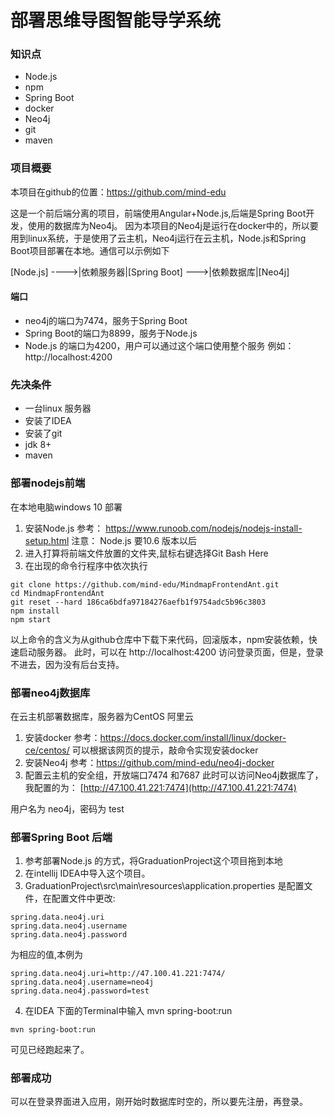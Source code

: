 
# 部署思维导图智能导学系统
### 知识点
- Node.js
- npm
- Spring Boot 
- docker
- Neo4j
- git
- maven
### 项目概要

本项目在github的位置：https://github.com/mind-edu

这是一个前后端分离的项目，前端使用Angular+Node.js,后端是Spring Boot开发，使用的数据库为Neo4j。
因为本项目的Neo4j是运行在docker中的，所以要用到linux系统，于是使用了云主机，Neo4j运行在云主机，Node.js和Spring Boot项目部署在本地。通信可以示例如下

[Node.js] ---->|依赖服务器|[Spring Boot] --->|依赖数据库|[Neo4j]
#### 端口
   * neo4j的端口为7474，服务于Spring Boot
   * Spring Boot的端口为8899，服务于Node.js
   * Node.js 的端口为4200，用户可以通过这个端口使用整个服务
   例如：http://localhost:4200
### 先决条件
* 一台linux 服务器
* 安装了IDEA
* 安装了git
* jdk 8+
* maven
   
### 部署nodejs前端
在本地电脑windows 10 部署
1. 安装Node.js 
参考：
https://www.runoob.com/nodejs/nodejs-install-setup.html
注意：
Node.js 要10.6 版本以后
2. 进入打算将前端文件放置的文件夹,鼠标右键选择Git Bash Here
3. 在出现的命令行程序中依次执行

```
git clone https://github.com/mind-edu/MindmapFrontendAnt.git
cd MindmapFrontendAnt
git reset --hard 186ca6bdfa97184276aefb1f9754adc5b96c3803
npm install
npm start
```
以上命令的含义为从github仓库中下载下来代码，回滚版本，npm安装依赖，快速启动服务器。
此时，可以在 http://localhost:4200 访问登录页面，但是，登录不进去，因为没有后台支持。
### 部署neo4j数据库
在云主机部署数据库，服务器为CentOS 阿里云
1. 安装docker 
参考：https://docs.docker.com/install/linux/docker-ce/centos/
可以根据该网页的提示，敲命令实现安装docker
2. 安装Neo4j
参考：https://github.com/mind-edu/neo4j-docker
3. 配置云主机的安全组，开放端口7474 和7687
此时可以访问Neo4j数据库了，我配置的为：
[http://47.100.41.221:7474](http://47.100.41.221:7474)

用户名为 neo4j，密码为 test
### 部署Spring Boot 后端
1. 参考部署Node.js 的方式，将GraduationProject这个项目拖到本地
2. 在intellij IDEA中导入这个项目。
3. GraduationProject\src\main\resources\application.properties 是配置文件，在配置文件中更改:
```
spring.data.neo4j.uri
spring.data.neo4j.username
spring.data.neo4j.password
```
为相应的值,本例为
```
spring.data.neo4j.uri=http://47.100.41.221:7474/
spring.data.neo4j.username=neo4j
spring.data.neo4j.password=test
```
4. 在IDEA 下面的Terminal中输入 mvn spring-boot:run 
```
mvn spring-boot:run 
```
可见已经跑起来了。
### 部署成功
可以在登录界面进入应用，刚开始时数据库时空的，所以要先注册，再登录。







